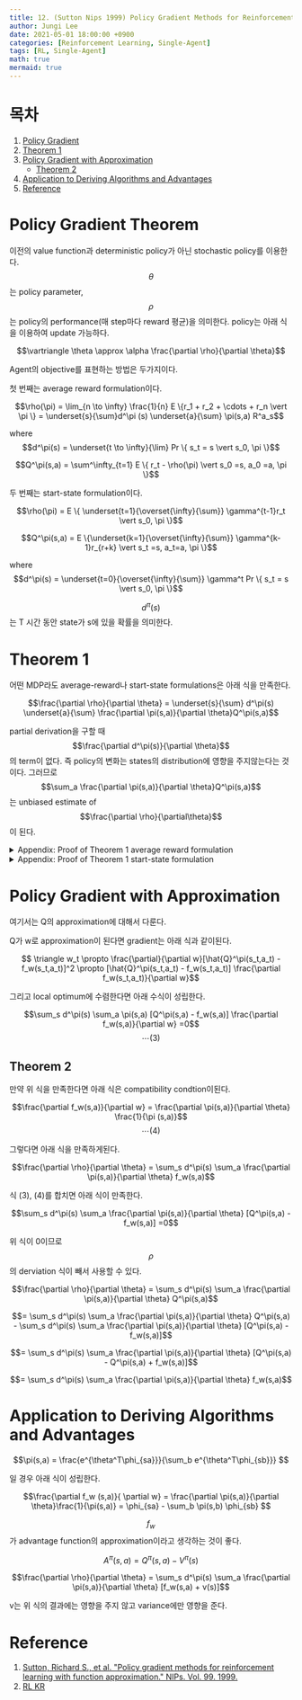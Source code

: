 ```yaml
---
title: 12. (Sutton Nips 1999) Policy Gradient Methods for Reinforcement Learning with Function Approximation 
author: Jungi Lee
date: 2021-05-01 18:00:00 +0900
categories: [Reinforcement Learning, Single-Agent]
tags: [RL, Single-Agent]
math: true
mermaid: true
---
```


# 목차 

1. [Policy Gradient](#policy-gradient)  
1. [Theorem 1](#theorem-1)  
1. [Policy Gradient with Approximation](#policy-gradient-with-approximation)  
	- [Theorem 2](#theorem-2)  
1. [Application to Deriving Algorithms and Advantages](#application-to-deriving-algorithms-and-advantages)  
1. [Reference](#reference)  

# Policy Gradient Theorem

이전의 value function과 deterministic policy가 아닌 stochastic policy를 이용한다. $$\theta$$는 policy parameter, $$\rho$$는 policy의 performance(매 step마다 reward 평균)을 의미한다. policy는 아래 식을 이용하여 update 가능하다.

$$\vartriangle \theta \approx \alpha \frac{\partial \rho}{\partial \theta}$$

Agent의 objective를 표현하는 방법은 두가지이다.

첫 번째는 average reward formulation이다. 

$$\rho(\pi) = \lim_{n \to \infty} \frac{1}{n} E \{r_1 + r_2 + \cdots + r_n \vert \pi \} = \underset{s}{\sum}d^\pi (s) \underset{a}{\sum} \pi(s,a) R^a_s$$

where $$d^\pi(s) = \underset{t \to \infty}{\lim} Pr \{ s_t = s \vert s_0, \pi \}$$

$$Q^\pi(s,a) = \sum^\infty_{t=1} E \{ r_t - \rho(\pi) \vert s_0 =s, a_0 =a, \pi \}$$

두 번째는 start-state formulation이다.

$$\rho(\pi) = E \{ \underset{t=1}{\overset{\infty}{\sum}} \gamma^{t-1}r_t \vert s_0, \pi \}$$

$$Q^\pi(s,a) = E \{\underset{k=1}{\overset{\infty}{\sum}} \gamma^{k-1}r_{r+k} \vert s_t =s, a_t=a, \pi \}$$

where $$d^\pi(s) = \underset{t=0}{\overset{\infty}{\sum}} \gamma^t Pr \{ s_t = s \vert s_0, \pi \}$$


$$d^\pi(s)$$는 T 시간 동안 state가 s에 있을 확률을 의미한다.

# Theorem 1

어떤 MDP라도 average-reward나 start-state formulations은 아래 식을 만족한다.

$$\frac{\partial \rho}{\partial \theta} = \underset{s}{\sum} d^\pi(s) \underset{a}{\sum} \frac{\partial \pi(s,a)}{\partial \theta}Q^\pi(s,a)$$

partial derivation을 구할 때 $$\frac{\partial d^\pi(s)}{\partial \theta}$$의 term이 없다. 즉 policy의 변화는 states의 distribution에 영향을 주지않는다는 것이다. 그러므로 $$\sum_a \frac{\partial \pi(s,a)}{\partial \theta}Q^\pi(s,a)$$는 unbiased estimate of $$\frac{\partial \rho}{\partial\theta}$$이 된다.

<details>
<summary> Appendix: Proof of Theorem 1 average reward formulation </summary>
<div markdown="1">

우선 average-reward formulation 증명을 한다.

$$\frac{\partial V^\pi(s)}{\partial \theta} \overset{\text{def}}{=} \frac{\partial}{\partial \theta} \sum_a \pi(s,a) Q^\pi(s,a)$$  

$$= \sum_a[ \frac{\partial \pi(s,a)}{\partial \theta} Q^\pi(s,a) + \pi(s,a) \frac{\partial}{\partial \theta} Q^\pi(s,a) ]$$  

Q를 V로 표현된 식으로 대체 $$Q^\pi(s,a) = R^a_s - \rho(\pi) +\sum_s' P^a_{ss'}V^\pi(s')$$

$$= \sum_a[ \frac{\partial \pi(s,a)}{\partial \theta} Q^\pi(s,a) + \pi(s,a) \frac{\partial}{\partial \theta}[ R^a_s - \rho(\pi) + \sum_{s'} P^a_{ss'} V^\pi(s')]]$$  

$$\frac{\partial}{\partial \theta}$$를 괄호 안으로

$$= \sum_a[ \frac{\partial \pi(s,a)}{\partial \theta} Q^\pi(s,a) + \pi(s,a) [-\frac{\partial \rho}{\partial \theta} + \sum_{s'} P^a_{ss'} \frac{\partial V^\pi(s')}{\partial \theta}]]$$  

$$= -\sum_a \pi(s,a) \frac{\partial \rho}{\partial \theta} +  \sum_a[ \frac{\partial \pi(s,a)}{\partial \theta} Q^\pi(s,a) + \pi(s,a) \sum_{s'} P^a_{ss'} \frac{\partial V^\pi(s')}{\partial \theta}]$$  

state의 action policy의 probability의 합은 1이므로 

$$= -\frac{\partial \rho}{\partial \theta} +  \sum_a[ \frac{\partial \pi(s,a)}{\partial \theta} Q^\pi(s,a) + \pi(s,a) \sum_{s'} P^a_{ss'} \frac{\partial V^\pi(s')}{\partial \theta}]$$  

이로 인해 아래 식이 완성된다.

$$\frac{\partial V^\pi(s)}{\partial \theta}= -\frac{\partial \rho}{\partial \theta} +  \sum_a[ \frac{\partial \pi(s,a)}{\partial \theta} Q^\pi(s,a) + \pi(s,a) \sum_{s'} P^a_{ss'} \frac{\partial V^\pi(s')}{\partial \theta}]$$  

좌변을 우측으로 옮기고 우측 첫번째항은 좌측으로 넘기면 아래 식이된다.

$$\frac{\partial \rho}{\partial \theta} =  \sum_a[ \frac{\partial \pi(s,a)}{\partial \theta} Q^\pi(s,a) + \pi(s,a) \sum_{s'} P^a_{ss'} \frac{\partial V^\pi(s')}{\partial \theta}] - \frac{\partial V^\pi(s)}{\partial \theta}$$  

양변에 stationary dstribution $$d^\pi$$를 곱한다.

$$\sum_s d^\pi(s) \frac{\partial \rho}{\partial \theta} = \sum_s d^\pi(s) \sum_a \frac{\partial \pi(s,a)}{\partial \theta} Q^\pi(s,a)$$  

$$+ \sum_s d^\pi(s)\sum_a \pi(s,a) \sum_{s'} P^a_{ss'} \frac{\partial V^\pi(s')}{\partial \theta} - \sum_s d^\pi(s)\frac{\partial V^\pi(s)}{\partial \theta}$$  

좌측항은 모든 state의 probability의 합이므로 1이된다. 우측 두번째 항을 보면 station의 모든 action probability 합은 1이 되고 $$d^\pi$$와 transition은 합쳐진다.($$\sum_sd^\pi(s)\sum_{s'}P^a_{ss'}=\sum_{s'}d^\pi(s')$$)


$$\frac{\partial \rho}{\partial \theta} = \sum_s d^\pi(s) \sum_a \frac{\partial \pi(s,a)}{\partial \theta} Q^\pi(s,a) + \sum_s d^\pi(s')\frac{\partial V^\pi(s')}{\partial \theta} - \sum_s d^\pi(s)\frac{\partial V^\pi(s)}{\partial \theta}$$  

$$\frac{\partial \rho}{\partial \theta} = \sum_s d^\pi(s) \sum_a \frac{\partial \pi(s,a)}{\partial \theta} Q^\pi(s,a)$$


</div>
</details>


<details>
<summary> Appendix: Proof of Theorem 1 start-state formulation </summary>
<div markdown="1">

여기서는 start-state formulation 증명을 한다.

$$\frac{\partial V^\pi(s)}{\partial \theta} \overset{\text{def}}{=} \frac{\partial}{\partial \theta} \sum_a \pi(s,a) Q^\pi(s,a)$$

$$= \sum_a [\frac{\partial \pi(s,a)}{\partial \theta} Q^\pi(s,a) + \pi(s,a) \frac{\partial}{\partial \theta}Q^\pi(s,a)]$$

$$= \sum_a [\frac{\partial \pi(s,a)}{\partial \theta}Q^\pi(s,a) + \pi(s,a) \frac{\partial}{\partial \theta} [R^a_s + \sum_{s'} \gamma P^a_{ss'} V^\pi(s')]]$$

$$= \sum_a [\frac{\partial \pi(s,a)}{\partial \theta}Q^\pi(s,a) + \pi(s,a) \frac{\partial}{\partial \theta} \sum_{s'} \gamma P^a_{ss'} V^\pi(s')]\cdots (1)$$

$$= \sum_x \sum^\infty_{k=0} \gamma^k Pr(s \to x, k, \pi) \sum_a \frac{\partial \pi(x,a)}{\partial \theta} Q^\pi(x,a) $$

위 공식 증명 과정에서 마지막 공식으로 변경되는 부분은 아래에서 증명한다.

k=0일 경우 즉 state s에서 state s로 가는 확률은 $$Pr(s \to s, k=0, \pi) = 1$$이다.

k=1일 경우 state s에서 state s'으로 가는 확률은 $$Pr(s \to s', k=1, \pi) = \sum_a \pi(a \vert s)P(s' \vert s, a)$$이다. $$\cdots (2)$$

k+1로 가는 확률은 k step을 갈 경우에서 1 step을 가는 경우를 곱하면 된다.

$$Pr(s \to x, k+1, \pi) = \sum_{s'} Pr(s \to s', k, \pi) Pr(s' \to x, 1, \pi) \cdots (3)$$

증명을 위해 위 공식을 이용할 예정이다.

$$\phi(s) = \sum_{a \in A} \nabla_\theta \pi_\theta (a| s) Q^\pi(s,a)$$ 

위 식을 가정한다.

(1)식에서 위 가정식을 대입하면 아래 식이 된다.

$$\nabla_\theta V^\pi(s) = \phi(s) + \sum_a \pi_\theta(a|s)\sum_{s'}\gamma P(s'|s,a) \nabla_\theta V^\pi(s')$$

$$ = \phi(s) + \sum_{s'} \sum_a \pi_\theta(a|s) \gamma P(s'|s,a) \nabla_\theta V^\pi(s')$$
 
식 (2)를 이용해서 변환한다.

$$= \phi(s) + \sum_{s'} \gamma Pr(s \to s',1,\pi) \nabla_\theta V^\pi(s')$$

$$= \phi(s) + \sum_{s'} \gamma Pr(s \to s', 1, \pi) [\phi(s') + \sum_{s''}\gamma Pr(s' \to s'', 1, \pi) \nabla_\theta V^\pi(s'')]$$

식 (3)을 이용하여 합친다.

$$= \phi(s) + \sum_{s'} \gamma Pr(s \to s', 1, \pi) \phi(s') + \sum_{s''}\gamma^2 Pr(s' \to s'', 2, \pi) \nabla_\theta V^\pi(s'')] + \cdots$$

이와 같은 공식이 반복되면 아래와 같이 정리가 된다.

$$= \sum_{x \in S} \sum^\infty_{k=0} \gamma^k Pr(s \to x, k, \pi) \phi(x)$$

$$\frac{\partial \rho}{\partial \theta} = \frac{\partial}{\partial \theta} E \{ \sum^\infty_{t=1} \gamma^{t-1} r_t | s_0, \pi \} = \frac{\partial}{\partial \theta} V^\pi(s_0)$$

$$= \sum_s \sum^\infty_{k=0} \gamma^k Pr(s_0 \to s, k, \pi) \sum_a \frac{\partial \pi(s,a)}{\partial \theta} Q^\pi(s,a)$$

$$\eta(s) = \sum^\infty_{k=0} \gamma^k Pr(s_0 \to s, k, \pi)$$라고 한다.

$$= \sum_s \eta(s)\sum_a \frac{\partial \pi(s,a)}{\partial \theta} Q^\pi(s,a)$$

$$= \sum_{s'} \eta(s') \frac{\sum_s \eta(s)}{\sum_{s'} \eta (s')} \sum_a \nabla \pi(s,a) Q^\pi(s,a)$$

$$= \sum_{s'} \eta(s') \sum_s\frac{ \eta(s)}{\sum_{s'} \eta (s')} \sum_a \nabla \pi(s,a) Q^\pi(s,a)$$

$$= \sum_{s'} \eta(s') \sum_s d^\pi(s) \sum_a \nabla \pi(s,a) Q^\pi(s,a)$$

$$\sum_{s'} \eta(s')$$는 constant이므로

$$\propto \sum_s d^\pi(s) \sum_a \nabla \pi(a|s) Q^\pi(s,a)$$

$$= \sum_s d^\pi(s) \sum_a \pi(a|s) \frac{\nabla \pi(a|s)}{\pi(a|s)} Q^\pi(s,a)$$

$$=E_\pi [Q^\pi(s,a) \nabla \text{ln} \pi(a|s)]$$


</div>
</details>

# Policy Gradient with Approximation

여기서는 Q의 approximation에 대해서 다룬다.

Q가 w로 approximation이 된다면 gradient는 아래 식과 같이된다.

$$ \triangle w_t \propto \frac{\partial}{\partial w}[\hat{Q}^\pi(s_t,a_t) - f_w(s_t,a_t)]^2 \propto [\hat{Q}^\pi(s_t,a_t) - f_w(s_t,a_t)] \frac{\partial f_w(s_t,a_t)}{\partial w}$$

그리고 local optimum에 수렴한다면 아래 수식이 성립한다.

$$\sum_s d^\pi(s) \sum_a \pi(s,a) [Q^\pi(s,a) - f_w(s,a)] \frac{\partial f_w(s,a)}{\partial w} =0$$ $$\cdots (3)$$

## Theorem 2

만약 위 식을 만족한다면 아래 식은 compatibility condtion이된다.

$$\frac{\partial f_w(s,a)}{\partial w} = \frac{\partial \pi(s,a)}{\partial \theta} \frac{1}{\pi (s,a)}$$ $$\cdots (4)$$

그렇다면 아래 식을 만족하게된다.

$$\frac{\partial \rho}{\partial \theta} = \sum_s d^\pi(s) \sum_a \frac{\partial \pi(s,a)}{\partial \theta} f_w(s,a)$$

식 (3), (4)를 합치면 아래 식이 만족한다.

$$\sum_s d^\pi(s) \sum_a \frac{\partial \pi(s,a)}{\partial \theta} [Q^\pi(s,a) - f_w(s,a)] =0$$

위 식이 0이므로 $$\rho$$의 derviation 식이 빼서 사용할 수 있다.

$$\frac{\partial \rho}{\partial \theta} = \sum_s d^\pi(s) \sum_a \frac{\partial \pi(s,a)}{\partial \theta} Q^\pi(s,a)$$

$$= \sum_s d^\pi(s) \sum_a \frac{\partial \pi(s,a)}{\partial \theta} Q^\pi(s,a) - \sum_s d^\pi(s) \sum_a \frac{\partial \pi(s,a)}{\partial \theta} [Q^\pi(s,a) - f_w(s,a)]$$

$$= \sum_s d^\pi(s) \sum_a \frac{\partial \pi(s,a)}{\partial \theta} [Q^\pi(s,a) - Q^\pi(s,a) + f_w(s,a)]$$

$$= \sum_s d^\pi(s) \sum_a \frac{\partial \pi(s,a)}{\partial \theta} f_w(s,a)$$

# Application to Deriving Algorithms and Advantages

$$\pi(s,a) = \frac{e^{\theta^T\phi_{sa}}}{\sum_b e^{\theta^T\phi_{sb}}} $$

일 경우 아래 식이 성립한다.

$$\frac{\partial f_w (s,a)}{ \partial w} = \frac{\partial \pi(s,a)}{\partial \theta}\frac{1}{\pi(s,a)} = \phi_{sa} - \sum_b \pi(s,b) \phi_{sb} $$

$$f_w$$가 advantage function의 approximation이라고 생각하는 것이 좋다.

$$A^\pi(s,a) = Q^\pi(s,a) - V^\pi(s)$$

$$\frac{\partial \rho}{\partial \theta} = \sum_s d^\pi(s)  \sum_a \frac{\partial \pi(s,a)}{\partial \theta} [f_w(s,a) + v(s)]$$

v는 위 식의 결과에는 영향을 주지 않고 variance에만 영향을 준다.


# Reference
1. [Sutton, Richard S., et al. "Policy gradient methods for reinforcement learning with function approximation." NIPs. Vol. 99. 1999.][paper]  
1. [RL KR][rl kr]

[paper]: http://citeseerx.ist.psu.edu/viewdoc/download?doi=10.1.1.6.696&rep=rep1&type=pdf
[rl kr]: https://reinforcement-learning-kr.github.io/2018/06/28/1_sutton-pg/



